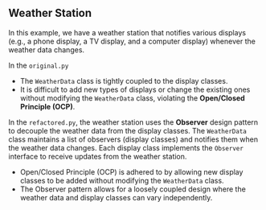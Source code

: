 ## Weather Station

In this example, we have a weather station that notifies various displays (e.g., a phone display, a TV display, and a computer display) whenever the weather data changes.

In the `original.py`
 - The `WeatherData` class is tightly coupled to the display classes.
-  It is difficult to add new types of displays or change the existing ones without modifying the `WeatherData` class, violating the **Open/Closed Principle (OCP)**.

In the `refactored.py`, the weather station uses the **Observer** design pattern to decouple the weather data from the display classes.
The `WeatherData` class maintains a list of observers (display classes) and notifies them when the weather data changes. Each display class implements the `Observer` interface to receive updates from the weather station.
- Open/Closed Principle (OCP) is adhered to by allowing new display classes to be added without modifying the `WeatherData` class.
- The Observer pattern allows for a loosely coupled design where the weather data and display classes can vary independently.